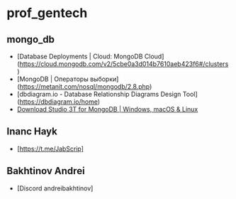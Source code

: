 # prof_gentech
## mongo_db
- [Database Deployments | Cloud: MongoDB Cloud] (https://cloud.mongodb.com/v2/5cbe0a3d014b7610aeb423f6#/clusters)
- [MongoDB | Операторы выборки] (https://metanit.com/nosql/mongodb/2.8.php)
- [dbdiagram.io - Database Relationship Diagrams Design Tool] (https://dbdiagram.io/home)
- [Download Studio 3T for MongoDB | Windows, macOS &amp; Linux](https://studio3t.com/download/)

## Inanc Hayk
- [https://t.me/JabScrip]
  
## Bakhtinov Andrei
- [Discord andreibakhtinov]
